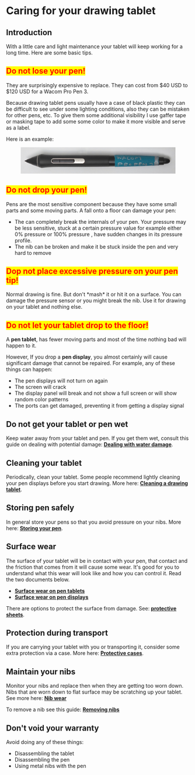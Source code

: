 # Caring for your drawing tablet

## Introduction

With a little care and light maintenance your tablet will keep working for a long time. Here are some basic tips.

## <mark style="color:red;">**Do not lose your pen!**</mark>

They are surprisingly expensive to replace. They can cost from $40 USD to $120 USD for a Wacom Pro Pen 3.

Because drawing tablet pens usually have a case of black plastic they can be difficult to see under some lighting conditions, also they can be mistaken for other pens, etc. To give them some additional  visibility I use gaffer tape or masking tape to add some some color to make it more visible and serve as a label.&#x20;

Here is an example: &#x20;

<figure><img src="../../.gitbook/assets/20240520_labeled_pen.jpg" alt=""><figcaption></figcaption></figure>

## <mark style="color:red;">**Do not drop your pen!**</mark>

Pens are the most sensitive component because they have some small parts and some moving parts. A fall onto a floor can damage your pen:

* The can completely break the internals of your pen. Your pressure may be less sensitive, stuck at a certain pressure value for example either 0% pressure or 100% pressure , have sudden changes in its pressure profile.&#x20;
* The nib can be broken and make it be stuck inside the pen and very hard to remove

## <mark style="color:red;">Dop not place excessive pressure on your pen tip!</mark>

Normal drawing is fine. But don't \*mash\* it or hit it on a surface. You can damage the pressure sensor or you might break the nib. Use it for drawing on your tablet and nothing else.

## <mark style="color:red;">Do not let your tablet drop to the floor!</mark>

A **pen tablet**, has fewer moving parts and most of the time nothing bad will happen to it.

However, If you drop a **pen display**, you almost certainly will cause significant damage that cannot be repaired. For example, any of these things can happen:

* The pen displays will not turn on again
* The screen will crack
* The display panel will break and not show a full screen or will show random color patterns
* The ports can get damaged, preventing it from getting a display signal&#x20;

## Do not get your tablet or pen wet&#x20;

Keep water away from your tablet and pen. If you get them wet, consult this guide on dealing with potential damage: [**Dealing with water damage**](dealing-with-water-damage.md).

## Cleaning your tablet

Periodically, clean your tablet. Some people recommend lightly cleaning your pen displays before you start drawing. More here: [**Cleaning a drawing tablet**](cleaning-a-drawing-tablet.md).&#x20;

## Storing pen safely

In general store your pens so that you avoid pressure on your nibs. More here: [**Storing your pen**](storing-your-pen.md).

## Surface wear

The surface of your tablet will be in contact with your pen, that contact and the friction that comes from it will cause some wear. It's good for you to understand what this wear will look like and how you can control it. Read the two documents below.

* [**Surface wear on pen tablets**](surface-wear-on-pen-tablets.md) &#x20;
* [**Surface wear on pen displays**](surface-wear-on-pen-displays.md)&#x20;

There are options to protect the surface from damage. See: [**protective sheets**](../../accessories/surface-protectors/).

## Protection during transport

If you are carrying your tablet with you or transporting it, consider some extra protection via a case. More here: [**Protective cases**](../../accessories/protective-cases.md).

## Maintain your nibs

Monitor your nibs and replace then when they are getting too worn down. Nibs that are worn down to flat surface may be scratching up your tablet. See more here: [**Nib wear**](nib-wear.md)

To remove a nib see this guide: [**Removing nibs**](removing-the-nib-from-a-pen.md)

## Don't void your warranty

Avoid doing any of these things:

* Disassembling the tablet
* Disassembling the pen
* Using metal nibs with the pen
